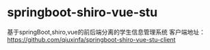 # springboot-shiro-vue-stu
基于springBoot,shiro,vue的前后端分离的学生信息管理系统
客户端地址：https://github.com/qiuxinfa/springboot-shiro-vue-stu-client
